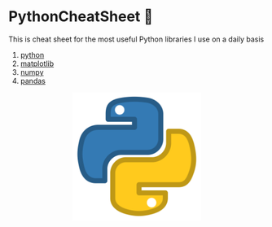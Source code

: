 # PythonCheatSheet 🐍
This is cheat sheet for the most useful Python libraries I use on a daily basis

1. [python](matplotlib.md)
2. [matplotlib](numpy.md)
3. [numpy](pandas.md)
4. [pandas](purePython.md)

<center><img src="images/python_icon.png" style="height: 50%; width: 50%"></center>

